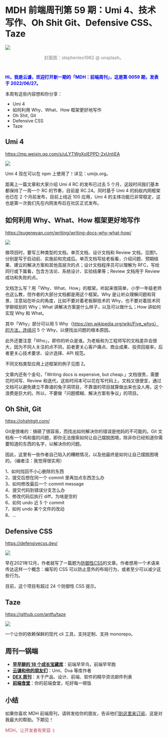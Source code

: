 # MDH 前端周刊第 59 期：Umi 4、技术写作、Oh Shit Git、Defensive CSS、Taze

<img src="https://tva1.sinaimg.cn/large/e6c9d24ely1h3dumfl6ftj218z0u0dij.jpg" style="margin:0;padding:0;vertical-align:middle;" />

<p style="color:gray;text-align:center;margin-bottom:3em;">封面图：stephenleo1982 @ unsplash。</p>

<p style="color:blue;font-weight:bold;">Hi，我是云谦，欢迎打开新一期的「MDH：前端周刊」，这是第 0059 期，发表于 2022/06/27。</p>

本周有这些内容想和你分享：

- Umi 4
- 如何利用 Why、What、How 框架更好地写作
- Oh Shit, Git
- Defensive CSS
- Taze

## Umi 4
https://mp.weixin.qq.com/s/uLYTWgXoIEPPD-2xUntjEA

![](https://tva1.sinaimg.cn/large/e6c9d24egy1h3eplnif5sj21bx0u0djo.jpg)

Umi 4 现在可以在 npm 上使用了！详见：umijs.org。

距离上一篇文章和大家介绍 Umi 4 RC 的发布已过去 5 个月，这段时间我们基本都保持了一周一个 RC 的节奏，目前是 RC.24。同时基于 Umi 4 的蚂蚁内网框架也已在 2 个月前发布，目前上线近 100 应用，Umi 4 的主体功能已非常稳定，这也是第一次我们先在内网发布后在社区正式发布。

## 如何利用 Why、What、How 框架更好地写作
https://eugeneyan.com/writing/writing-docs-why-what-how/

![](https://tva1.sinaimg.cn/large/e6c9d24egy1h3mkvadtwhj214u0lejub.jpg)

做项目时，要写三种类型的文档，单页文档、设计文档和 Review 文档，见图1，分别是写于启动前、实施前和完成后。单页文档写给老板看，介绍问题、预期结果、建议的解决方案和其他高层次的点；设计文档程序员可以理解为 RFC，写给同行或下属看，包含方法论、系统设计、实验结果等；Review 文档用于 Review 成功和失败的点。

文档怎么写？用「Why、What、How」的框架。听起来很简单，小学一年级老师也这么教，但作者的大部分文档都是用这个框架。Why 是让听众理解问题和背景，注意站在听众的角度，比如不要对着老板聊技术的 Why，也不要对着技术同学聊规划的 Why；What 讲解决方案是什么样子，以及可以做什么；How 讲如何实现 Why 和 What。

其中「Why」部分可以用 5 Why（https://en.wikipedia.org/wiki/Five_whys）的方法，连续问 5 个 Why，以便找出问题的根本原因。

此外还要注意「Who」，即你的听众是谁。为老板和为工程师写的文档差异会很大，因为不同人关注的点不同，前者更关心客户痛点、商业成果、投资回报率，后者更关心技术要求、设计选择、API 规范。

不同文档类型应用上述框架的例子见图 2。

文章内还有个金句，「Writing docs is expensive, but cheap.」文档很贵，需要花时间写、Review 和迭代，这些时间本可以花在写代码上。文档又很便宜，通过文档可以避免建立不靠谱的兔子洞项目，不靠谱的项目就算做出来也没人用，这个浪费是巨大的。所以，不要做「问题模糊、解决方案有争议」的项目。

## Oh Shit, Git
https://ohshitgit.com/

Git是很难的：搞砸了很容易，而找出如何解决你的错误是他妈的不可能的。Git 文档有一个鸡和蛋的问题，即你无法搜索如何让自己摆脱困境，除非你已经知道你需要知道的东西的名字，以解决你的问题。

因此，这里有一些作者自己陷入的糟糕情况，以及他最终是如何让自己摆脱困境的。（编者注：我觉得很实用）

1、如何找回不小心删除的东西<br />
2、提交后想在同一个 commit 里再加点东西怎么办<br />
3、如何修改最后一个 commit message<br />
4、提交代码到错误分支怎么办<br />
5、修改代码后执行 diff，为啥是空的<br />
6、如何 undo 近 5 个 commit<br />
7、如何 undo 某个文件的改动<br />
8、...<br />

## Defensive CSS
https://defensivecss.dev/

![](https://tva1.sinaimg.cn/large/e6c9d24egy1h3mko354eoj21jk0qegne.jpg)

早在2021年12月，作者就写了一篇题为[防御性CSS](https://ishadeed.com/article/defensive-css/)的文章。作者想用一个术语来传达这样一个概念：编写的 CSS 可以防止意外的布局行为，或者至少可以减少这些行为。‌

目前，这个项目有超过 24 个防御性 CSS 提示。

## Taze
https://github.com/antfu/taze

![](https://tva1.sinaimg.cn/large/e6c9d24egy1h3mjy1yk3uj20so0wmaci.jpg)

一个让你的依赖保鲜的现代 cli 工具，支持定制、支持 monorepo。


## 周刊一锅端

- [**早早聊的 18 个成长宝藏库**](https://mp.weixin.qq.com/s/3yLbUwqzSy2gFHXkO0PICg)：前端早早鸟，前端早早跑
- [**云谦和他的朋友们**](https://mp.weixin.qq.com/s/NGux3r0P1JJH_z4-vfeksQ)：Umi、Dva 等库作者
- [**DEX 周刊**](https://newsletter.dex.group/)：关于产品、设计、前端、软件的精华资讯邮件列表
- [**前端食堂**](https://mp.weixin.qq.com/s/86Cz3KUWqutu9J0V4tyabQ)：你的前端食堂，吃好每一顿饭

## 小结

如果你喜欢 MDH 前端周刊，请转发给你的朋友，告诉他们[到这里来订阅](https://mp.weixin.qq.com/s?__biz=MjM5NDgyODI4MQ%3D%3D&mid=2247484802&idx=1&sn=caa84339125510680d435a40280a6600)，这是对我最大的帮助。下期见！

<p style="color:#b5495b;">MDH，让开发者有笑容 :)</p>
